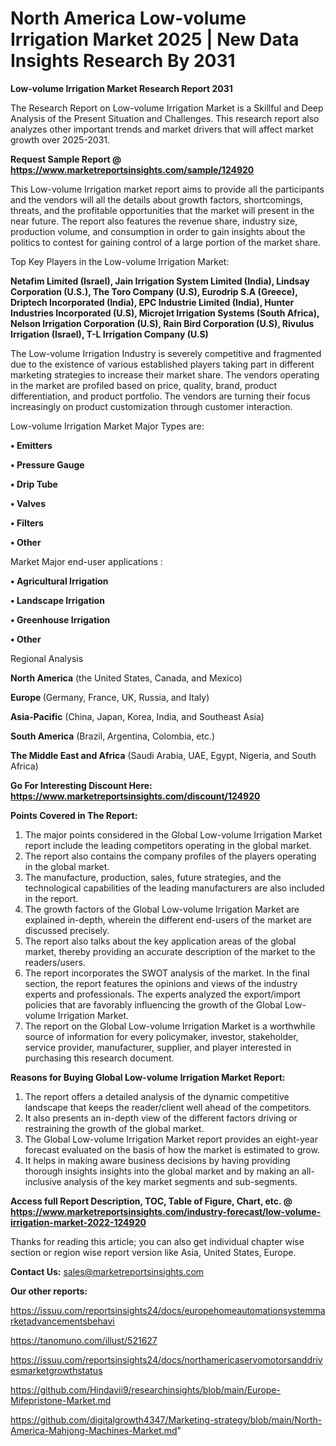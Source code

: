 # North America Low-volume Irrigation Market 2025 | New Data Insights Research By 2031

<strong>Low-volume Irrigation Market Research Report 2031</strong>

The Research Report on Low-volume Irrigation Market is a Skillful and Deep Analysis of the Present Situation and Challenges. This research report also analyzes other important trends and market drivers that will affect market growth over 2025-2031.

<strong>Request Sample Report @ <a href=https://www.marketreportsinsights.com/sample/124920>https://www.marketreportsinsights.com/sample/124920</a></strong>

This Low-volume Irrigation market report aims to provide all the participants and the vendors will all the details about growth factors, shortcomings, threats, and the profitable opportunities that the market will present in the near future. The report also features the revenue share, industry size, production volume, and consumption in order to gain insights about the politics to contest for gaining control of a large portion of the market share.

Top Key Players in the Low-volume Irrigation Market:

<strong>Netafim Limited (Israel), Jain Irrigation System Limited (India), Lindsay Corporation (U.S.), The Toro Company (U.S), Eurodrip S.A (Greece), Driptech Incorporated (India), EPC Industrie Limited (India), Hunter Industries Incorporated (U.S), Microjet Irrigation Systems (South Africa), Nelson Irrigation Corporation (U.S), Rain Bird Corporation (U.S), Rivulus Irrigation (Israel), T-L Irrigation Company (U.S)</strong>

The Low-volume Irrigation Industry is severely competitive and fragmented due to the existence of various established players taking part in different marketing strategies to increase their market share. The vendors operating in the market are profiled based on price, quality, brand, product differentiation, and product portfolio. The vendors are turning their focus increasingly on product customization through customer interaction.

Low-volume Irrigation Market Major Types are:

<strong>• Emitters

• Pressure Gauge

• Drip Tube

• Valves

• Filters

• Other</strong>

Market Major end-user applications :

<strong>• Agricultural Irrigation

• Landscape Irrigation

• Greenhouse Irrigation

• Other</strong>

Regional Analysis

</u><strong><b>North America</b></strong> (the United States, Canada, and Mexico)

<strong><b>Europe </b></strong>(Germany, France, UK, Russia, and Italy)

<strong><b>Asia-Pacific</b></strong> (China, Japan, Korea, India, and Southeast Asia)

<strong><b>South America</b></strong> (Brazil, Argentina, Colombia, etc.)

<strong><b>The Middle East and Africa</b></strong> (Saudi Arabia, UAE, Egypt, Nigeria, and South Africa)

<strong>Go For Interesting Discount Here: <a href=https://www.marketreportsinsights.com/discount/124920>https://www.marketreportsinsights.com/discount/124920</a></strong>

<strong>Points Covered in The Report:</strong>
<ol>
  <li>The major points considered in the Global Low-volume Irrigation Market report include the leading competitors operating in the global market.</li>
  <li>The report also contains the company profiles of the players operating in the global market.</li>
  <li>The manufacture, production, sales, future strategies, and the technological capabilities of the leading manufacturers are also included in the report.</li>
  <li>The growth factors of the Global Low-volume Irrigation Market are explained in-depth, wherein the different end-users of the market are discussed precisely.</li>
  <li>The report also talks about the key application areas of the global market, thereby providing an accurate description of the market to the readers/users.</li>
  <li>The report incorporates the SWOT analysis of the market. In the final section, the report features the opinions and views of the industry experts and professionals. The experts analyzed the export/import policies that are favorably influencing the growth of the Global Low-volume Irrigation Market.</li>
  <li>The report on the Global Low-volume Irrigation Market is a worthwhile source of information for every policymaker, investor, stakeholder, service provider, manufacturer, supplier, and player interested in purchasing this research document.</li>
</ol>
<strong>Reasons for Buying Global Low-volume Irrigation Market Report:</strong>

<ol>
  <li>The report offers a detailed analysis of the dynamic competitive landscape that keeps the reader/client well ahead of the competitors.</li>
  <li>It also presents an in-depth view of the different factors driving or restraining the growth of the global market.</li>
  <li>The Global Low-volume Irrigation Market report provides an eight-year forecast evaluated on the basis of how the market is estimated to grow.</li>
  <li>It helps in making aware business decisions by having providing thorough insights insights into the global market and by making an all-inclusive analysis of the key market segments and sub-segments.</li>
</ol>
<strong>Access full Report Description, TOC, Table of Figure, Chart, etc. @ <a href=https://www.marketreportsinsights.com/industry-forecast/low-volume-irrigation-market-2022-124920>https://www.marketreportsinsights.com/industry-forecast/low-volume-irrigation-market-2022-124920</a></strong>


Thanks for reading this article; you can also get individual chapter wise section or region wise report version like Asia, United States, Europe.

<strong>Contact Us:</strong>
sales@marketreportsinsights.com

<strong>Our other reports:</strong>

<a href=https://issuu.com/reportsinsights24/docs/europehomeautomationsystemmarketadvancementsbehavi>https://issuu.com/reportsinsights24/docs/europehomeautomationsystemmarketadvancementsbehavi</a>

<a href=https://tanomuno.com/illust/521627>https://tanomuno.com/illust/521627</a>

<a href=https://issuu.com/reportsinsights24/docs/northamericaservomotorsanddrivesmarketgrowthstatus>https://issuu.com/reportsinsights24/docs/northamericaservomotorsanddrivesmarketgrowthstatus</a>

<a href=https://github.com/Hindavii9/researchinsights/blob/main/Europe-Mifepristone-Market.md>https://github.com/Hindavii9/researchinsights/blob/main/Europe-Mifepristone-Market.md</a>

<a href=https://github.com/digitalgrowth4347/Marketing-strategy/blob/main/North-America-Mahjong-Machines-Market.md>https://github.com/digitalgrowth4347/Marketing-strategy/blob/main/North-America-Mahjong-Machines-Market.md</a>"

